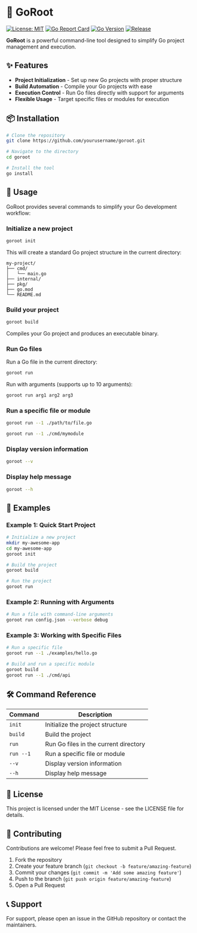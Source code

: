 # 🌲 GoRoot

[![License: MIT](https://img.shields.io/badge/License-MIT-yellow.svg)](https://opensource.org/licenses/MIT)
[![Go Report Card](https://goreportcard.com/badge/github.com/yourusername/goroot)](https://goreportcard.com/report/github.com/yourusername/goroot)
[![Go Version](https://img.shields.io/github/go-mod/go-version/yourusername/goroot)](https://github.com/yourusername/goroot)
[![Release](https://img.shields.io/github/v1.0.0/yourusername/goroot)](https://github.com/yourusername/goroot/releases)

**GoRoot** is a powerful command-line tool designed to simplify Go project management and execution.

## ✨ Features

- **Project Initialization** - Set up new Go projects with proper structure
- **Build Automation** - Compile your Go projects with ease
- **Execution Control** - Run Go files directly with support for arguments
- **Flexible Usage** - Target specific files or modules for execution

## 📦 Installation

```bash
# Clone the repository
git clone https://github.com/yourusername/goroot.git

# Navigate to the directory
cd goroot

# Install the tool
go install
```

## 🚀 Usage

GoRoot provides several commands to simplify your Go development workflow:

### Initialize a new project

```bash
goroot init
```

This will create a standard Go project structure in the current directory:

```
my-project/
├── cmd/
│   └── main.go
├── internal/
├── pkg/
├── go.mod
└── README.md
```

### Build your project

```bash
goroot build
```

Compiles your Go project and produces an executable binary.

### Run Go files

Run a Go file in the current directory:

```bash
goroot run
```

Run with arguments (supports up to 10 arguments):

```bash
goroot run arg1 arg2 arg3
```

### Run a specific file or module

```bash
goroot run --1 ./path/to/file.go
```

```bash
goroot run --1 ./cmd/mymodule
```

### Display version information

```bash
goroot --v
```

### Display help message

```bash
goroot --h
```

## 📝 Examples

### Example 1: Quick Start Project

```bash
# Initialize a new project
mkdir my-awesome-app
cd my-awesome-app
goroot init

# Build the project
goroot build

# Run the project
goroot run
```

### Example 2: Running with Arguments

```bash
# Run a file with command-line arguments
goroot run config.json --verbose debug
```

### Example 3: Working with Specific Files

```bash
# Run a specific file
goroot run --1 ./examples/hello.go

# Build and run a specific module
goroot build
goroot run --1 ./cmd/api
```

## 🛠️ Command Reference

| Command | Description |
|---------|-------------|
| `init` | Initialize the project structure |
| `build` | Build the project |
| `run` | Run Go files in the current directory |
| `run --1` | Run a specific file or module |
| `--v` | Display version information |
| `--h` | Display help message |

## 📄 License

This project is licensed under the MIT License - see the LICENSE file for details.

## 🤝 Contributing

Contributions are welcome! Please feel free to submit a Pull Request.

1. Fork the repository
2. Create your feature branch (`git checkout -b feature/amazing-feature`)
3. Commit your changes (`git commit -m 'Add some amazing feature'`)
4. Push to the branch (`git push origin feature/amazing-feature`)
5. Open a Pull Request

## 📞 Support

For support, please open an issue in the GitHub repository or contact the maintainers.
